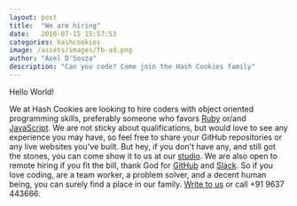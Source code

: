 ```yaml
---
layout: post
title:  "We are hiring"
date:   2016-07-15 15:57:53
categories: hashcookies
image: /assets/images/fb-ad.png
author: "Axel D'Souza"
description: "Can you code? Come join the Hash Cookies family"
---
```


Hello World!

We at Hash Cookies are looking to hire coders with object oriented programming skills, preferably someone who favors [Ruby](https://www.ruby-lang.org) or/and [JavaScript](https://www.javascript.com). We are not sticky about qualifications, but would love to see any experience you may have, so feel free to share your GitHub repositories or any live websites you've built. But hey, if you don't have any, and still got the stones, you can come show it to us at our [studio](https://www.google.co.in/maps/dir/''/hash+cookies+google+maps/@15.5675299,73.7127305,12z/data=!3m1!4b1!4m8!4m7!1m0!1m5!1m1!1s0x3bbfea6877384119:0xee3ecec85417a514!2m2!1d73.782771!2d15.567541). We are also open to remote hiring if you fit the bill, thank God for [GitHub](https://github.com) and [Slack](https://slack.com). So if you love coding, are a team worker, a problem solver, and a decent human being, you can surely find a place in our family. [Write to us](mailto:fresh@hashcooki.es) or call +91 9637 443666.
